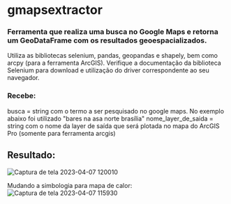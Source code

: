 # gmapsextractor
### Ferramenta que realiza uma busca no Google Maps e retorna um GeoDataFrame com os resultados geoespacializados.<br>
Utiliza as bibliotecas selenium, pandas, geopandas e shapely, bem como arcpy (para a ferramenta ArcGIS).
Verifique a documentação da biblioteca Selenium para download e utilização do driver correspondente ao seu navegador.

### Recebe:
busca = string com o termo a ser pesquisado no google maps. No exemplo abaixo foi utilizado "bares na asa norte brasília"
nome_layer_de_saida = string com o nome da layer de saída que será plotada no mapa do ArcGIS Pro (somente para ferramenta arcgis)

## Resultado:
![Captura de tela 2023-04-07 120010](https://user-images.githubusercontent.com/102811643/230632878-0470163d-3972-4e11-a9e5-9ade363ec4ec.png)

Mudando a simbologia para mapa de calor:
![Captura de tela 2023-04-07 115930](https://user-images.githubusercontent.com/102811643/230632924-b3832b84-3885-4d1a-a9c1-465523a8697e.png)
